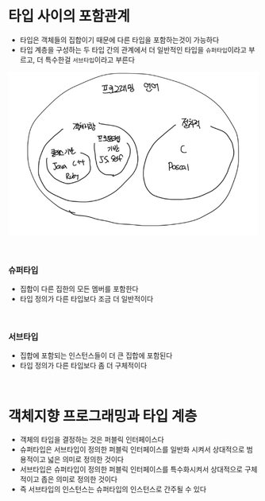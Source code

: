 # 타입 사이의 포함관계

- 타입은 객체들의 집합이기 때문에 다른 타입을 포함하는것이 가능하다
- 타입 계층을 구성하는 두 타입 간의 관계에서 더 일반적인 타입을 `슈퍼타입`이라고 부르고, 더 특수한걸 `서브타입`이라고 부른다

![alt text](image.png)

<br>

### 슈퍼타입

- 집합이 다른 집한의 모든 멤버를 포함한다
- 타입 정의가 다른 타입보다 조금 더 일반적이다

<br>

### 서브타입

- 집합에 포함되는 인스턴스들이 더 큰 집합에 포함된다
- 타입 정의가 다른 타입보다 좀 더 구체적이다

<br>

# 객체지향 프로그래밍과 타입 계층

- 객체의 타입을 결정하는 것은 퍼블릭 인터페이스다
- 슈퍼타입은 서브타입이 정의한 퍼블릭 인터페이스를 일반화 시켜서 상대적으로 범용적이고 넓은 의미로 정의한 것이다
- 서브타입은 슈퍼타입이 정의한 퍼블릭 인터페이스를 특수화시켜서 상대적으로 구체적이고 좁은 의미로 정의한 것이다
- 즉 서브타입의 인스턴스는 슈퍼타입의 인스턴스로 간주될 수 있다
